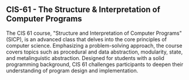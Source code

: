 ## CIS-61 - The Structure & Interpretation of Computer Programs

The CIS 61 course, "Structure and Interpretation of Computer Programs" (SICP), is an advanced class that delves into the core principles of computer science. Emphasizing a problem-solving approach, the course covers topics such as procedural and data abstraction, modularity, state, and metalinguistic abstraction. Designed for students with a solid programming background, CIS 61 challenges participants to deepen their understanding of program design and implementation.
